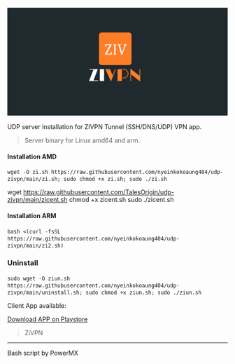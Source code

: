 ![](https://github.com/powermx/dl/blob/master/zivpn.png)

UDP server installation for ZIVPN Tunnel (SSH/DNS/UDP) VPN app.
<br>

>Server binary for Linux amd64 and arm.

#### Installation AMD
```
wget -O zi.sh https://raw.githubusercontent.com/nyeinkokoaung404/udp-zivpn/main/zi.sh; sudo chmod +x zi.sh; sudo ./zi.sh
```
wget https://raw.githubusercontent.com/TalesOrigin/udp-zivpn/main/zicent.sh
chmod +x zicent.sh
sudo ./zicent.sh

#### Installation ARM
```
bash <(curl -fsSL https://raw.githubusercontent.com/nyeinkokoaung404/udp-zivpn/main/zi2.sh)
```


### Uninstall

```
sudo wget -O ziun.sh https://raw.githubusercontent.com/nyeinkokoaung404/udp-zivpn/main/uninstall.sh; sudo chmod +x ziun.sh; sudo ./ziun.sh
```

Client App available:

<a href="https://play.google.com/store/apps/details?id=com.zi.zivpn" target="_blank" rel="noreferrer">Download APP on Playstore</a>
> ZiVPN
                
----
Bash script by PowerMX
